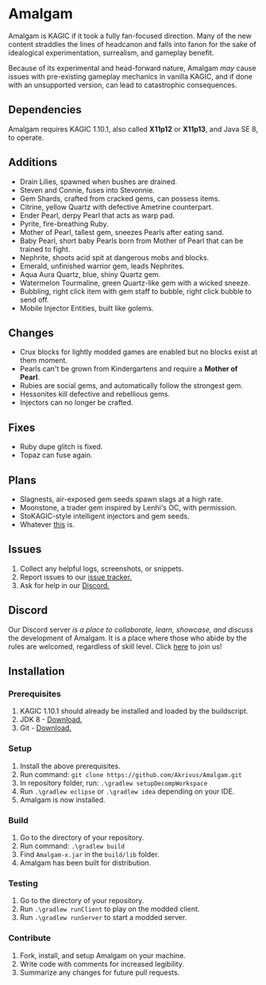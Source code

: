 # Amalgam
Amalgam is KAGIC if it took a fully fan-focused direction. Many of the new content straddles the lines of headcanon and falls into fanon for the sake of idealogical experimentation, surrealism, and gameplay benefit.

Because of its experimental and head-forward nature, Amalgam _may_ cause issues with pre-existing gameplay mechanics in vanilla KAGIC, and if done with an unsupported version, can lead to catastrophic consequences.

## Dependencies
Amalgam requires KAGIC 1.10.1, also called **X11p12** or **X11p13**, and Java SE 8, to operate.

## Additions
* Drain Lilies, spawned when bushes are drained.
* Steven and Connie, fuses into Stevonnie.
* Gem Shards, crafted from cracked gems, can possess items.
* Citrine, yellow Quartz with defective Ametrine counterpart.
* Ender Pearl, derpy Pearl that acts as warp pad.
* Pyrite, fire-breathing Ruby.
* Mother of Pearl, tallest gem, sneezes Pearls after eating sand.
* Baby Pearl, short baby Pearls born from Mother of Pearl that can be trained to fight.
* Nephrite, shoots acid spit at dangerous mobs and blocks.
* Emerald, unfinished warrior gem, leads Nephrites.
* Aqua Aura Quartz, blue, shiny Quartz gem.
* Watermelon Tourmaline, green Quartz-like gem with a wicked sneeze.
* Bubbling, right click item with gem staff to bubble, right click bubble to send off.
* Mobile Injector Entities, built like golems.

## Changes
* Crux blocks for lightly modded games are enabled but no blocks exist at them moment.
* Pearls can't be grown from Kindergartens and require a **Mother of Pearl**.
* Rubies are social gems, and automatically follow the strongest gem.
* Hessonites kill defective and rebellious gems.
* Injectors can no longer be crafted.

## Fixes
* Ruby dupe glitch is fixed.
* Topaz can fuse again.

## Plans
* Slagnests, air-exposed gem seeds spawn slags at a high rate.
* Moonstone, a trader gem inspired by Lenhi's OC, with permission.
* StoKAGIC-style intelligent injectors and gem seeds.
* Whatever [this](https://www.youtube.com/watch?v=M-bmV2ws_QY) is.

## Issues
1. Collect any helpful logs, screenshots, or snippets.
2. Report issues to our [issue tracker.](https://github.com/Akrivus/Amalgam/issues)
3. Ask for help in our [Discord.](https://discord.gg/SMjxZQ7)

## Discord

Our Discord server _is a place to collaborate, learn, showcase, and discuss_ the development of Amalgam. It is a place where those who abide by the rules are welcomed, regardless of skill level.
Click [here](https://discord.gg/SMjxZQ7) to join us!

## Installation
### Prerequisites
1. KAGIC 1.10.1 should already be installed and loaded by the buildscript.
2. JDK 8 - [Download.](https://www.oracle.com/technetwork/java/javase/downloads/jdk8-downloads-2133151.html)
3. Git - [Download.](https://git-scm.com/downloads)

### Setup
1. Install the above prerequisites.
2. Run command: `git clone https://github.com/Akrivus/Amalgam.git`
3. In repository folder, run: `.\gradlew setupDecompWorkspace`
4. Run `.\gradlew eclipse` or `.\gradlew idea` depending on your IDE.
5. Amalgam is now installed.

### Build
1. Go to the directory of your repository.
2. Run command: `.\gradlew build`
3. Find `Amalgam-x.jar` in the `build/lib` folder.
4. Amalgam has been built for distribution.

### Testing
1. Go to the directory of your repository.
2. Run `.\gradlew runClient` to play on the modded client.
3. Run `.\gradlew runServer` to start a modded server.

### Contribute
1. Fork, install, and setup Amalgam on your machine.
2. Write code with comments for increased legibility.
3. Summarize any changes for future pull requests.
